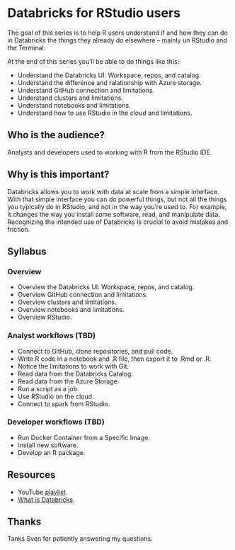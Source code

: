 
# Databricks for RStudio users

The goal of this series is to help R users understand if and how they
can do in Databricks the things they already do elsewhere – mainly un
RStudio and the Terminal.

At the end of this series you’ll be able to do things like this:

- Understand the Databricks UI: Workspace, repos, and catalog.
- Understand the difference and ralationship with Azure storage.
- Understand GitHub connection and limitations.
- Understand clusters and limitations.
- Understand notebooks and limitations.
- Understand how to use RStudio in the cloud and limitations.

## Who is the audience?

Analysts and developers used to working with R from the RStudio IDE.

## Why is this important?

Databricks allows you to work with data at scale from a simple
interface. With that simple interface you can do powerful things, but
not all the things you typically do in RStudio, and not in the way
you’re used to. For example, it changes the way you install some
software, read, and manipulate data. Recognizing the intended use of
Databricks is crucial to avoid mistakes and friction.

## Syllabus

### Overview

- Overview the Databricks UI: Workspace, repos, and catalog.
- Overview GitHub connection and limitations.
- Overview clusters and limitations.
- Overview notebooks and limitations.
- Overview RStudio.

### Analyst workflows (TBD)

- Connect to GitHub, clone repositories, and pull code.
- Write R code in a notebook and .R file, then export it to .Rmd or .R.
- Notice the limitations to work with Git.
- Read data from the Databricks Catalog.
- Read data from the Azure Storage.
- Run a script as a job.
- Use RStudio on the cloud.
- Connect to spark from RStudio.

### Developer workflows (TBD)

- Run Docker Container from a Specific Image.
- Install new software.
- Develop an R package.

## Resources

- YouTube [playlist](https://bit.ly/ds-incubator-videos).
- [What is
  Databricks](https://docs.databricks.com/en/introduction/index.html).

## Thanks

Tanks Sven for patiently answering my questions.
